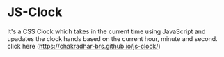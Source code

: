 # JS-Clock

It's a CSS Clock which takes in the current time using JavaScript and upadates the clock hands based on the current hour, minute and second.
 click here (https://chakradhar-brs.github.io/js-clock/)
